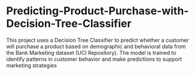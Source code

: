 # Predicting-Product-Purchase-with-Decision-Tree-Classifier
This project uses a Decision Tree Classifier to predict whether a customer will purchase a product based on demographic and behavioral data from the Bank Marketing dataset (UCI Repository). The model is trained to identify patterns in customer behavior and make predictions to support marketing strategies
